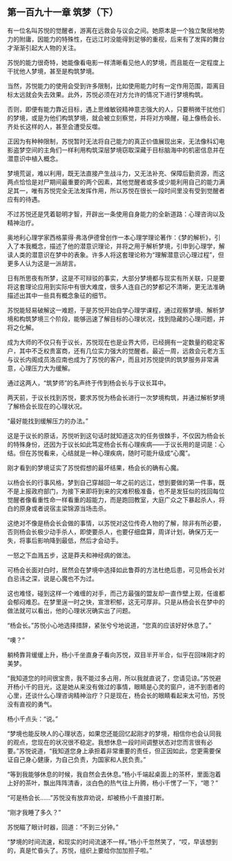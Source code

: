 ## 第一百九十一章 筑梦（下）
有一位名叫苏悦的觉醒者，游离在远救会与议会之间。她原本是一个独立聚居地势力的附庸，因能力的特殊性，在远江时没能得到足够的重视，后来有了发挥的舞台才渐渐引起大人物的关注。

苏悦的能力很奇特，她能像看电影一样清晰看见他人的梦境，而且能在一定程度上干扰他人梦境，甚至是构筑梦境。

当然，苏悦能力的使用会受到许多限制，比如使用能力时有一定作用范围，距离目标太远就会失去效果。此外，苏悦必须在对方允许的情况下进行梦境构筑。

否则，即便有能力靠近目标，遇上思维敏锐精神意志强大的人，只要稍微干扰他们的梦境，或是为他们构筑梦境，就会被立刻察觉，并将对方唤醒，碰上像杨会长、齐处长这样的人，甚至会遭受反噬。

正因为有种种限制，苏悦暂时无法将自己能力的真正价值展现出来，无法像科幻电影盗梦空间的主角们一样利用构筑深层梦境窃取深藏于目标脑海中的机密信息并在潜意识中植入概念。

梦境荒诞，难以利用，既无法直接产生战斗力，又无法补充、保障后勤资源，而这两点恰恰是对尸期间最重要的两个因素，其他觉醒者或多或少能利用自己的能力满足其一，唯有苏悦完全无法发挥作用，所以苏悦在很长一段时间里没有受到觉醒者应有的待遇。

不过苏悦还是凭着聪明才智，开辟出一条使用自身能力的全新道路：心理咨询以及精神治疗。

奥地利心理学家西格蒙得·弗洛伊德曾创作一本心理学理论著作：《梦的解析》，引入了本我概念，描述了他的潜意识理论，并将之用于解析梦境，引申到心理学，解读人类的潜意识在梦中的表象。许多人将这套理论称为“理解潜意识心理过程”，但更多人认为这是一派胡言。

日有所思夜有所梦，这是不可辩驳的事实，大部分梦境都与现实有所关联，只是要将这套理论应用到实际中有很大难度，很多人连自己的梦都记不清晰，更无法准确描述出其中一些具有概念象征的细节。

苏悦能轻易破解这一难题，于是苏悦开始自学心理学课程，通过观察梦境、解析梦境和构筑梦境三个阶段，能够迅速了解目标的心理状况，找到隐藏的心理问题，并将之化解。

成为大师的不仅只有于议长，苏悦现在也是业界大师，已经拥有一定数量的稳定客户，其中不乏权贵富商，还有几位实力强大的觉醒者。最近一周，远救会元老方玉与议长内阁成员洛应南也成为了苏悦的客户，而且对苏悦提供的筑梦服务非常满意，心理压力大为缓解。

通过这两人，“筑梦师”的名声终于传到杨会长与于议长耳中。

两天前，于议长找到苏悦，要求苏悦为杨会长进行一次梦境构筑，并通过解析梦境了解杨会长现在的心理状况。

“最好能找到缓解压力的办法。”

这是于议长的原话，苏悦听到这句话时就知道这次的任务很棘手，不仅因为杨会长的特殊身份，还因为于议长如此笃定杨会长有心理疾病——于议长用的是词是：心结。但在苏悦看来，心结就是一种心理疾病，随时可能升级成“心魔”。

刚才看到的梦境证实了苏悦假想的最坏结果，杨会长的确有心魔。

以杨会长的行事风格，梦到自己穿越回一年之前的远江，想到要做的第一件事，既不是上报政府部门，为接下来即将到来的灾难积极准备，也不是发狂似的找回每位觉醒者像看重性命一样看重的超能力，而是跑回教室，大庭广众之下暴起杀人，将白的原身或者说宿主梁锦源当场击杀。

这绝对不像是杨会长会做的事情，以苏悦对这位传奇人物的了解，除非有所必要，否则杨会长极少动手杀人，即使要杀人，也要仔细盘算，周详计划，确保万无一失，将事后影响降到最低，然后才会动手。

一怒之下血溅五步，这是莽夫和神经病的做法。

可杨会长面对白时，居然会在梦境中选择如此鲁莽的方法杜绝后患，可见杨会长对白忌讳之深，说是心魔也不为过。

这也难怪，碰到这样一个难缠的对手，而己方最强的盟友却一直作壁上观，任谁都会郁闷难忍。在梦里逞一时之快，宣泄积郁，这无可厚非。只是从杨会长在梦中的做法就可以看出，他的心理状况确实出了问题。

“杨会长。”苏悦小心地选择措辞，紧张兮兮地说道，“您真的应该好好休息了。”

“噢？”

躺椅靠背缓缓上升，杨小千坐直身子看向苏悦，双目半开半合，似乎在回味刚才的美梦。

“我知道您的时间很宝贵，我不能过多占用，所以我就直说了，您请见谅。”苏悦避开杨小千的目光，这是她从来没有做过的事情，眼睛是心灵的窗户，进不到患者的心里，还谈什么心理咨询精神治疗？只是现在，杨会长的眼睛看起来太可怕，苏悦没有直视的勇气。

杨小千点头：“说。”

“梦境也能反映人的心理状态，如果您还能回忆起刚才的梦境，相信你也会认同我的观点，您现在的状况很不稳定。我想休息一段时间调整状态对您而言很有必要。”苏悦说道，“我知道您身上承担着非常重要的责任，但正因如此，您更需要保证自己身心健康，为自己负责，为国家和人民负责。”

“等到我能够休息的时候，我自然会去休息。”杨小千端起桌面上的茶杯，里面泡着上好的茶叶，飘出阵阵清香，淡白色的热气往上升腾，杨小千愣了一下，“嗯？”

“可是杨会长……”苏悦没有放弃劝说，却被杨小千直接打断。

“刚才我睡了多久？”

苏悦瞄了眼计时器，回道：“不到三分钟。”

“梦境的时间流速，和现实的时间流速不一样。”杨小千忽然笑了，“哎，早该想到的，真是忙昏头了。苏悦，组织上要给你加加担子啦。”

